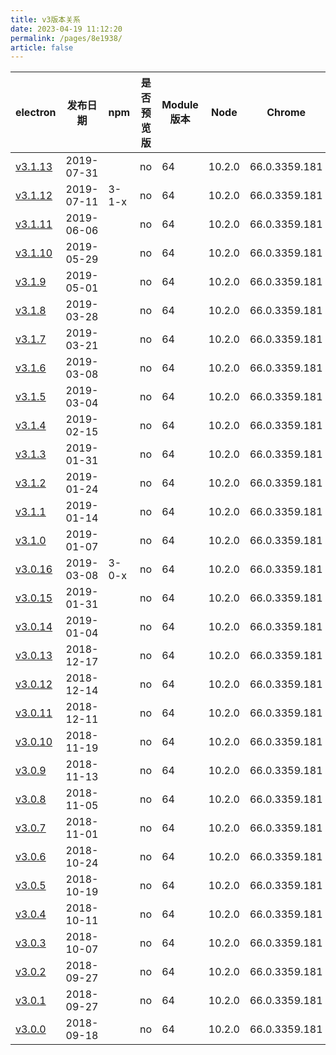```yaml
---
title: v3版本关系
date: 2023-04-19 11:12:20
permalink: /pages/8e1938/
article: false
---
```


| **electron** | **发布日期** | **npm** | **是否预览版** | **Module 版本** | **Node** | **Chrome** | **下载量** |
| --- | --- | --- | --- | --- | --- | --- | --- |
| [v3.1.13](https://github.com/electron/electron/releases/tag/v3.1.13) | 2019-07-31 |  | no | 64 | 10.2.0 | 66.0.3359.181 | 479339 |
| [v3.1.12](https://github.com/electron/electron/releases/tag/v3.1.12) | 2019-07-11 | 3-1-x | no | 64 | 10.2.0 | 66.0.3359.181 | 47980 |
| [v3.1.11](https://github.com/electron/electron/releases/tag/v3.1.11) | 2019-06-06 |  | no | 64 | 10.2.0 | 66.0.3359.181 | 58972 |
| [v3.1.10](https://github.com/electron/electron/releases/tag/v3.1.10) | 2019-05-29 |  | no | 64 | 10.2.0 | 66.0.3359.181 | 48225 |
| [v3.1.9](https://github.com/electron/electron/releases/tag/v3.1.9) | 2019-05-01 |  | no | 64 | 10.2.0 | 66.0.3359.181 | 162383 |
| [v3.1.8](https://github.com/electron/electron/releases/tag/v3.1.8) | 2019-03-28 |  | no | 64 | 10.2.0 | 66.0.3359.181 | 158477 |
| [v3.1.7](https://github.com/electron/electron/releases/tag/v3.1.7) | 2019-03-21 |  | no | 64 | 10.2.0 | 66.0.3359.181 | 85544 |
| [v3.1.6](https://github.com/electron/electron/releases/tag/v3.1.6) | 2019-03-08 |  | no | 64 | 10.2.0 | 66.0.3359.181 | 119562 |
| [v3.1.5](https://github.com/electron/electron/releases/tag/v3.1.5) | 2019-03-04 |  | no | 64 | 10.2.0 | 66.0.3359.181 | 12249 |
| [v3.1.4](https://github.com/electron/electron/releases/tag/v3.1.4) | 2019-02-15 |  | no | 64 | 10.2.0 | 66.0.3359.181 | 43013 |
| [v3.1.3](https://github.com/electron/electron/releases/tag/v3.1.3) | 2019-01-31 |  | no | 64 | 10.2.0 | 66.0.3359.181 | 217780 |
| [v3.1.2](https://github.com/electron/electron/releases/tag/v3.1.2) | 2019-01-24 |  | no | 64 | 10.2.0 | 66.0.3359.181 | 33935 |
| [v3.1.1](https://github.com/electron/electron/releases/tag/v3.1.1) | 2019-01-14 |  | no | 64 | 10.2.0 | 66.0.3359.181 | 63177 |
| [v3.1.0](https://github.com/electron/electron/releases/tag/v3.1.0) | 2019-01-07 |  | no | 64 | 10.2.0 | 66.0.3359.181 | 54171 |
| [v3.0.16](https://github.com/electron/electron/releases/tag/v3.0.16) | 2019-03-08 | 3-0-x | no | 64 | 10.2.0 | 66.0.3359.181 | 34506 |
| [v3.0.15](https://github.com/electron/electron/releases/tag/v3.0.15) | 2019-01-31 |  | no | 64 | 10.2.0 | 66.0.3359.181 | 9315 |
| [v3.0.14](https://github.com/electron/electron/releases/tag/v3.0.14) | 2019-01-04 |  | no | 64 | 10.2.0 | 66.0.3359.181 | 37890 |
| [v3.0.13](https://github.com/electron/electron/releases/tag/v3.0.13) | 2018-12-17 |  | no | 64 | 10.2.0 | 66.0.3359.181 | 227021 |
| [v3.0.12](https://github.com/electron/electron/releases/tag/v3.0.12) | 2018-12-14 |  | no | 64 | 10.2.0 | 66.0.3359.181 | 31748 |
| [v3.0.11](https://github.com/electron/electron/releases/tag/v3.0.11) | 2018-12-11 |  | no | 64 | 10.2.0 | 66.0.3359.181 | 105479 |
| [v3.0.10](https://github.com/electron/electron/releases/tag/v3.0.10) | 2018-11-19 |  | no | 64 | 10.2.0 | 66.0.3359.181 | 366660 |
| [v3.0.9](https://github.com/electron/electron/releases/tag/v3.0.9) | 2018-11-13 |  | no | 64 | 10.2.0 | 66.0.3359.181 | 175503 |
| [v3.0.8](https://github.com/electron/electron/releases/tag/v3.0.8) | 2018-11-05 |  | no | 64 | 10.2.0 | 66.0.3359.181 | 128916 |
| [v3.0.7](https://github.com/electron/electron/releases/tag/v3.0.7) | 2018-11-01 |  | no | 64 | 10.2.0 | 66.0.3359.181 | 129260 |
| [v3.0.6](https://github.com/electron/electron/releases/tag/v3.0.6) | 2018-10-24 |  | no | 64 | 10.2.0 | 66.0.3359.181 | 109253 |
| [v3.0.5](https://github.com/electron/electron/releases/tag/v3.0.5) | 2018-10-19 |  | no | 64 | 10.2.0 | 66.0.3359.181 | 96299 |
| [v3.0.4](https://github.com/electron/electron/releases/tag/v3.0.4) | 2018-10-11 |  | no | 64 | 10.2.0 | 66.0.3359.181 | 123203 |
| [v3.0.3](https://github.com/electron/electron/releases/tag/v3.0.3) | 2018-10-07 |  | no | 64 | 10.2.0 | 66.0.3359.181 | 75862 |
| [v3.0.2](https://github.com/electron/electron/releases/tag/v3.0.2) | 2018-09-27 |  | no | 64 | 10.2.0 | 66.0.3359.181 | 124228 |
| [v3.0.1](https://github.com/electron/electron/releases/tag/v3.0.1) | 2018-09-27 |  | no | 64 | 10.2.0 | 66.0.3359.181 | 16506 |
| [v3.0.0](https://github.com/electron/electron/releases/tag/v3.0.0) | 2018-09-18 |  | no | 64 | 10.2.0 | 66.0.3359.181 | 1500095 |

